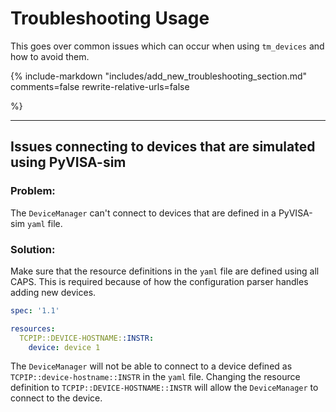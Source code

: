 # Troubleshooting Usage

This goes over common issues which can occur when using `tm_devices` and how to
avoid them.

{%
include-markdown "includes/add_new_troubleshooting_section.md"
comments=false
rewrite-relative-urls=false

%}

______________________________________________________________________

## Issues connecting to devices that are simulated using PyVISA-sim

### Problem:

The `DeviceManager` can't connect to devices that are defined in a PyVISA-sim
`yaml` file.

### Solution:

Make sure that the resource definitions in the `yaml` file are defined using all
CAPS. This is required because of how the configuration parser handles adding
new devices.

```yaml
spec: '1.1'

resources:
  TCPIP::DEVICE-HOSTNAME::INSTR:
    device: device 1
```

The `DeviceManager` will not be able to connect to a device defined as
`TCPIP::device-hostname::INSTR` in the `yaml` file. Changing the resource
definition to `TCPIP::DEVICE-HOSTNAME::INSTR` will allow the `DeviceManager` to
connect to the device.
